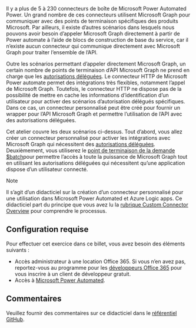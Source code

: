 <!-- markdownlint-disable MD002 MD041 -->

Il y a plus de 5 à 230 connecteurs de boîte de Microsoft Power Automated Power. Un grand nombre de ces connecteurs utilisent Microsoft Graph pour communiquer avec des points de terminaison spécifiques des produits Microsoft. Par ailleurs, il existe d’autres scénarios dans lesquels nous pouvons avoir besoin d’appeler Microsoft Graph directement à partir de Power automate à l’aide de blocs de construction de base du service, car il n’existe aucun connecteur qui communique directement avec Microsoft Graph pour traiter l’ensemble de l’API.

Outre les scénarios permettant d’appeler directement Microsoft Graph, un certain nombre de points de terminaison d’API Microsoft Graph ne prend en charge que les [autorisations déléguées](https://docs.microsoft.com/graph/permissions-reference). Le connecteur HTTP de Microsoft Power automate permet des intégrations très flexibles, notamment l’appel de Microsoft Graph. Toutefois, le connecteur HTTP ne dispose pas de la possibilité de mettre en cache les informations d’identification d’un utilisateur pour activer des scénarios d’autorisation délégués spécifiques. Dans ce cas, un connecteur personnalisé peut être créé pour fournir un wrapper pour l’API Microsoft Graph et permettre l’utilisation de l’API avec des autorisations déléguées.

Cet atelier couvre les deux scénarios ci-dessus. Tout d’abord, vous allez créer un connecteur personnalisé pour activer les intégrations avec Microsoft Graph qui nécessitent des [autorisations déléguées](https://docs.microsoft.com/graph/permissions-reference). Deuxièmement, vous utiliserez le [point de terminaison de la demande $batch](https://docs.microsoft.com/graph/json-batching)pour permettre l’accès à toute la puissance de Microsoft Graph tout en utilisant les autorisations déléguées qui nécessitent qu’une application dispose d’un utilisateur connecté.

> [!NOTE]
> Il s’agit d’un didacticiel sur la création d’un connecteur personnalisé pour une utilisation dans Microsoft Power Automated et Azure Logic apps. Ce didacticiel part du principe que vous avez lu la [rubrique Custom Connector Overview](https://docs.microsoft.com/connectors/custom-connectors/) pour comprendre le processus.

## <a name="prerequisites"></a>Configuration requise

Pour effectuer cet exercice dans ce billet, vous avez besoin des éléments suivants :

- Accès administrateur à une location Office 365. Si vous n’en avez pas, reportez-vous au programme pour les [développeurs Office 365](https://developer.microsoft.com/office/dev-program) pour vous inscrire à un client de développeur gratuit.
- Accès à [Microsoft Power Automated](https://flow.microsoft.com/).

## <a name="feedback"></a>Commentaires

Veuillez fournir des commentaires sur ce didacticiel dans le [référentiel GitHub](https://github.com/microsoftgraph/msgraph-training-powerautomate).
